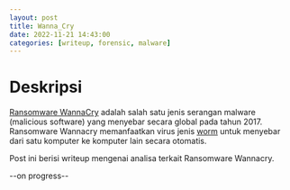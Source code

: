 ```yaml
---
layout: post
title: Wanna_Cry
date: 2022-11-21 14:43:00
categories: [writeup, forensic, malware]
---
```


# Deskripsi

[Ransomware WannaCry](https://www.kaspersky.com/resource-center/threats/ransomware-wannacry) adalah salah satu jenis serangan malware (malicious software) yang menyebar secara global pada tahun 2017. Ransomware Wannacry memanfaatkan virus jenis [worm](https://www.fortinet.com/resources/cyberglossary/worm-virus) untuk menyebar dari satu komputer ke komputer lain secara otomatis. 

Post ini berisi writeup mengenai analisa terkait Ransomware Wannacry.

--on progress--
